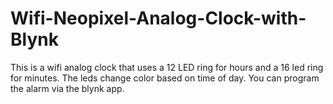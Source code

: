 # Wifi-Neopixel-Analog-Clock-with-Blynk
This is a wifi analog clock that uses a 12 LED ring for hours and a 16 led ring for minutes. 
The leds change color based on time of day. You can program the alarm via the blynk app.
